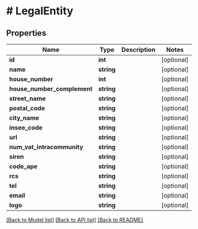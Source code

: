# # LegalEntity

## Properties

Name | Type | Description | Notes
------------ | ------------- | ------------- | -------------
**id** | **int** |  | [optional]
**name** | **string** |  | [optional]
**house_number** | **int** |  | [optional]
**house_number_complement** | **string** |  | [optional]
**street_name** | **string** |  | [optional]
**postal_code** | **string** |  | [optional]
**city_name** | **string** |  | [optional]
**insee_code** | **string** |  | [optional]
**url** | **string** |  | [optional]
**num_vat_intracommunity** | **string** |  | [optional]
**siren** | **string** |  | [optional]
**code_ape** | **string** |  | [optional]
**rcs** | **string** |  | [optional]
**tel** | **string** |  | [optional]
**email** | **string** |  | [optional]
**logo** | **string** |  | [optional]

[[Back to Model list]](../../README.md#models) [[Back to API list]](../../README.md#endpoints) [[Back to README]](../../README.md)
